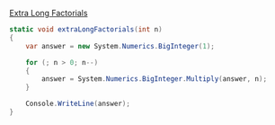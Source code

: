 [Extra Long Factorials](https://www.hackerrank.com/challenges/extra-long-factorials/problem?h_r=profile)

```csharp
static void extraLongFactorials(int n) 
{
    var answer = new System.Numerics.BigInteger(1);

    for (; n > 0; n--)
    {
        answer = System.Numerics.BigInteger.Multiply(answer, n);
    }

    Console.WriteLine(answer);
}
```